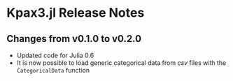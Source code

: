 # Kpax3.jl Release Notes

## Changes from v0.1.0 to v0.2.0
* Updated code for Julia 0.6
* It is now possible to load generic categorical data from _csv_ files with the `CategoricalData` function
